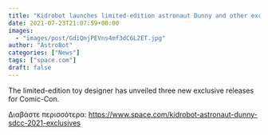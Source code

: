 ```yaml
---
title: "Kidrobot launches limited-edition astronaut Dunny and other exclusives for San Diego Comic-Con 2021"
date: 2021-07-23T21:07:59+00:00
images:
  - "images/post/GdiQnjPEVns4mf3dC6L2ET.jpg"
author: "AstroBot"
categories: ["News"]
tags: ["space.com"]
draft: false
---
```


The limited-edition toy designer has unveiled three new exclusive releases for Comic-Con. 

Διαβάστε περισσότερα: https://www.space.com/kidrobot-astronaut-dunny-sdcc-2021-exclusives
